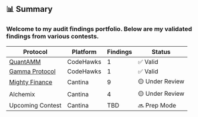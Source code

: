 ## 📊 Summary
### Welcome to my audit findings portfolio. Below are my validated findings from various contests.

| Protocol        | Platform     | Findings | Status         |
|-----------------|--------------|----------|----------------|
| [QuantAMM](./QuantAMM/readme.md)        | CodeHawks    | 1        | ✅ Valid        |
| [Gamma Protocol](./Gamma_Liquidity_Management/README.md)  | CodeHawks    | 1        | ✅ Valid        |
| [Mighty Finance](./Mighty_Finance/readme.md)  | Cantina      | 9        | 🟡 Under Review |
| Alchemix        | Cantina      | 4        | 🟡 Under Review |
| Upcoming Contest| Cantina      | TBD      | 🔜 Prep Mode    |
